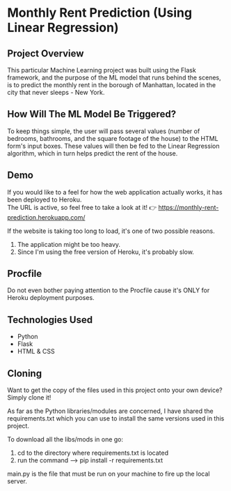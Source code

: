 # Monthly Rent Prediction (Using Linear Regression)

## Project Overview
This particular Machine Learning project was built using the Flask framework, and the purpose of the ML model that runs behind the scenes, is to predict the monthly rent in the borough of Manhattan, located in the city that never sleeps - New York.

## How Will The ML Model Be Triggered?
To keep things simple, the user will pass several values (number of bedrooms, bathrooms, and the square footage of the house) to the HTML form's input boxes. These values will then be fed to the Linear Regression algorithm, which in turn helps predict the rent of the house.

## Demo
If you would like to a feel for how the web application actually works, it has been deployed to Heroku.  
The URL is active, so feel free to take a look at it! 👉 https://monthly-rent-prediction.herokuapp.com/ 
  
If the website is taking too long to load, it's one of two possible reasons.  
1. The application might be too heavy.
2. Since I'm using the free version of Heroku, it's probably slow.

## Procfile
Do not even bother paying attention to the Procfile cause it's ONLY for Heroku deployment purposes.

## Technologies Used
* Python
* Flask
* HTML & CSS

## Cloning
Want to get the copy of the files used in this project onto your own device?  
Simply clone it!  

As far as the Python libraries/modules are concerned, I have shared the requirements.txt which you can use to install the same versions used in this project.
  
To download all the libs/mods in one go:  
1. cd to the directory where requirements.txt is located
2. run the command --> pip install -r requirements.txt

main.py is the file that must be run on your machine to fire up the local server.
